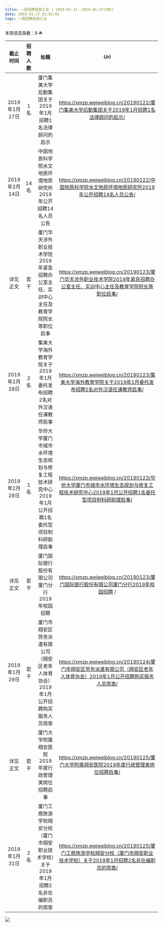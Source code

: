 ```yaml
---
title: 一周招聘信息汇总 | 2019-01-21--2019-01-27(9则)
date: 2019-01-27 01:01:01
tags: 一周招聘信息汇总
---
```

本周信息条数：9   ☘ 
<!-- more -->

| 截止时间 | 招聘人数 | 标题 | Url |
| :-: | :-: | :-: | :-: |
| 2019年1月27日 | 1名 | 厦门集美大学后勤集团关于2019年1月招聘1名法律顾问的启示|https://xmzp.weiweiblog.cn/20190122/厦门集美大学后勤集团关于2019年1月招聘1名法律顾问的启示/ |
| 2019年2月14日 | 14名 | 中国地质科学院水文地质环境地质研究所2019年公开招聘14名人员公告|https://xmzp.weiweiblog.cn/20190122/中国地质科学院水文地质环境地质研究所2019年公开招聘14名人员公告/ |
| 详见正文 | 若干 | 厦门华天涉外职业技术学院2019年紧急招聘办公室主任、实训中心主任及教育学院院长等职位启事|https://xmzp.weiweiblog.cn/20190123/厦门华天涉外职业技术学院2019年紧急招聘办公室主任、实训中心主任及教育学院院长等职位启事/ |
| 2019年2月28日 | 2名 | 集美大学海外教育学院关于2019年1月委托发布招聘2名对外汉语任课教师启事|https://xmzp.weiweiblog.cn/20190123/集美大学海外教育学院关于2019年1月委托发布招聘2名对外汉语任课教师启事/ |
| 2019年2月28日 | 1名 | 华侨大学厦门市城市水环境生态规划与修复工程技术研究中心2019年1月公开招聘1名委托型项目制科研助理启事|https://xmzp.weiweiblog.cn/20190123/华侨大学厦门市城市水环境生态规划与修复工程技术研究中心2019年1月公开招聘1名委托型项目制科研助理启事/ |
| 详见正文 | 若干 | 厦门国际银行股份有限公司厦门分行2019年校园招聘 |https://xmzp.weiweiblog.cn/20190123/厦门国际银行股份有限公司厦门分行2019年校园招聘 / |
| 2019年1月29日 | 若干 | 厦门市翔安区劳务派遣有限公司（翔安区老年人体育协会）2019年1月公开招聘购买服务人员简章|https://xmzp.weiweiblog.cn/20190124/厦门市翔安区劳务派遣有限公司（翔安区老年人体育协会）2019年1月公开招聘购买服务人员简章/ |
| 详见正文 | 若干 | 厦门大学附属翔安医院2019年度行政管理类岗位招聘启事|https://xmzp.weiweiblog.cn/20190125/厦门大学附属翔安医院2019年度行政管理类岗位招聘启事/ |
| 2019年1月31日 | 2名 | 厦门工商旅游学校翔安分校（厦门市翔安职业技术学校）关于2019年1月招聘2名非在编职员的简章|https://xmzp.weiweiblog.cn/20190125/厦门工商旅游学校翔安分校（厦门市翔安职业技术学校）关于2019年1月招聘2名非在编职员的简章/ |
![](https://cdn.weiweiblog.cn/20181015134814.png)